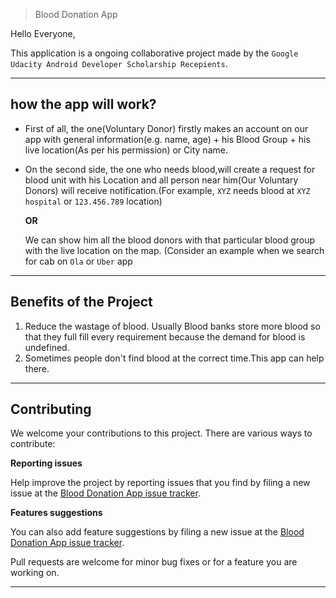 > Blood Donation App

Hello Everyone,

This application is a ongoing collaborative project made by the `Google Udacity Android Developer Scholarship Recepients`.

---

## how the app will work?
 * First of all, the one(Voluntary Donor) firstly makes an account on our app with general information(e.g. name, age) + his Blood Group + his live location(As per his permission) or City name.
 * On the second side, the one who needs blood,will create a request for blood unit with his Location and all person near him(Our Voluntary Donors) will receive notification.(For example, `XYZ` needs blood at `XYZ hospital` or `123.456.789` location)
 
   **OR**
   
   We can show him all the blood donors with that particular blood group with the live location on the map. (Consider an example when we search for cab on `Ola` or `Uber` app

---

## Benefits of the Project 

1) Reduce the wastage of blood. Usually Blood banks store more blood so that they full fill every requirement because the demand for blood is undefined.
2) Sometimes people don't find blood at the correct time.This app can help there.

---

## Contributing

We welcome your contributions to this project. There are various ways to contribute:

**Reporting issues**

Help improve the project by reporting issues that you find by filing a new issue at the [Blood Donation App issue tracker][0].

**Features suggestions**

You can also add feature suggestions by filing a new issue at the [Blood Donation App issue tracker][0].

Pull requests are welcome for minor bug fixes or for a feature you are working on.

---

[0]: https://github.com/UdacityAndroidDevScholarship/blood-donation/issues
